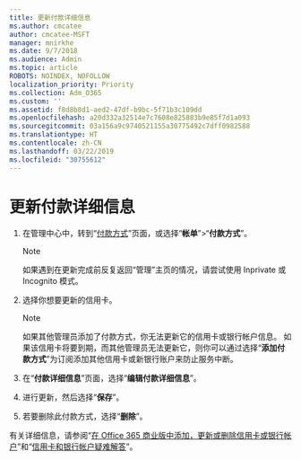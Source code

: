 ```yaml
---
title: 更新付款详细信息
ms.author: cmcatee
author: cmcatee-MSFT
manager: mnirkhe
ms.date: 9/7/2018
ms.audience: Admin
ms.topic: article
ROBOTS: NOINDEX, NOFOLLOW
localization_priority: Priority
ms.collection: Adm_O365
ms.custom: ''
ms.assetid: f8d8b8d1-aed2-47df-b9bc-5f71b3c109dd
ms.openlocfilehash: a20d332a32514e7c7608e825883b9e85f7d1a093
ms.sourcegitcommit: 03a156a9c9740521155a30775492c7dff0982588
ms.translationtype: HT
ms.contentlocale: zh-CN
ms.lasthandoff: 03/22/2019
ms.locfileid: "30755612"
---
```

# <a name="update-payment-details"></a>更新付款详细信息

1. 在管理中心中，转到“[付款方式](https://go.microsoft.com/fwlink/p/?linkid=2018806)”页面，或选择“**帐单**”\>“**付款方式**”。
    
    > [!NOTE]
    > 如果遇到在更新完成前反复返回“管理”主页的情况，请尝试使用 Inprivate 或 Incognito 模式。 
  
2. 选择你想要更新的信用卡。
    
    > [!NOTE]
    > 如果其他管理员添加了付款方式，你无法更新它的信用卡或银行帐户信息。 如果该信用卡将要到期，而其他管理员无法更新它，则你可以通过选择“**添加付款方式**”为订阅添加其他信用卡或新银行账户来防止服务中断。 
  
3. 在“**付款详细信息**”页面，选择“**编辑付款详细信息**”。
    
4. 进行更新，然后选择“**保存**”。
    
5. 若要删除此付款方式，选择“**删除**”。
    
有关详细信息，请参阅“[在 Office 365 商业版中添加，更新或删除信用卡或银行帐户](https://support.office.com/article/30ba9c83-50d8-4020-90ed-830a5b8c8724)”和“[信用卡和银行帐户疑难解答](https://support.office.com/article/30ba9c83-50d8-4020-90ed-830a5b8c8724)”。
  

